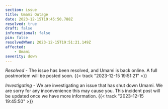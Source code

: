 ```yaml
---
section: issue
title: Umami Outage
date: 2023-12-15T19:45:50.788Z
resolved: true
draft: false
informational: false
pin: false
resolvedWhen: 2023-12-15T19:51:21.149Z
affected:
    - Umami
severity: down
---
```

*Resolved* - The issue has been resolved, and Umami is back online. A full postmortem will be posted soon. {{< track "2023-12-15 19:51:21" >}}

*Investigating* - We are investigating an issue that has shut down Umami. We are sorry for any inconvenience this may cause you. This incident post will be updated once we have more information. {{< track "2023-12-15 19:45:50" >}}
